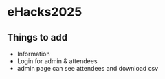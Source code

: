 # eHacks2025

## Things to add
- Information
- Login for admin & attendees
- admin page can see attendees and download csv